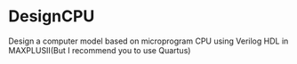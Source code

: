 # DesignCPU
Design a computer model based on microprogram CPU using Verilog HDL in MAXPLUSⅡ(But I recommend you to use Quartus)
